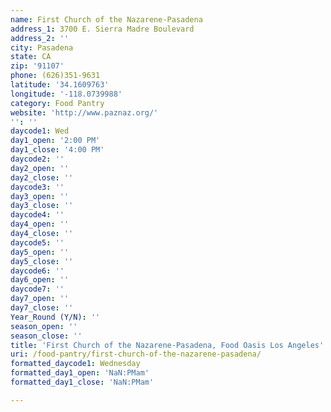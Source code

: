 ```yaml
---
name: First Church of the Nazarene-Pasadena
address_1: 3700 E. Sierra Madre Boulevard
address_2: ''
city: Pasadena
state: CA
zip: '91107'
phone: (626)351-9631
latitude: '34.1609763'
longitude: '-118.0739988'
category: Food Pantry
website: 'http://www.paznaz.org/'
'': ''
daycode1: Wed
day1_open: '2:00 PM'
day1_close: '4:00 PM'
daycode2: ''
day2_open: ''
day2_close: ''
daycode3: ''
day3_open: ''
day3_close: ''
daycode4: ''
day4_open: ''
day4_close: ''
daycode5: ''
day5_open: ''
day5_close: ''
daycode6: ''
day6_open: ''
daycode7: ''
day7_open: ''
day7_close: ''
Year_Round (Y/N): ''
season_open: ''
season_close: ''
title: 'First Church of the Nazarene-Pasadena, Food Oasis Los Angeles'
uri: /food-pantry/first-church-of-the-nazarene-pasadena/
formatted_daycode1: Wednesday
formatted_day1_open: 'NaN:PMam'
formatted_day1_close: 'NaN:PMam'

---
```

